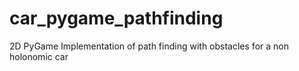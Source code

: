 # car_pygame_pathfinding
2D PyGame Implementation of path finding with obstacles for a non holonomic car
